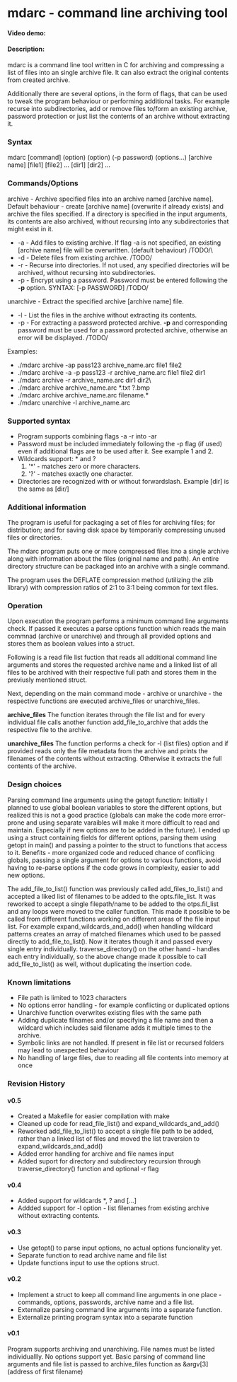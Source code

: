 # mdarc - command line archiving tool
#### Video demo: <URL here>
#### Description:
mdarc is a command line tool written in C for archiving and compressing a list of files into an single archive file. It can also extract the original contents from created archive.

Additionally there are several options, in the form of flags, that can be used to tweak the program behaviour or performing additional tasks. For example recurse into subdirectories, add or remove files to/form an existing archive, password protection or just list the contents of an archive without extracting it.


### Syntax

mdarc [command] (option) (option) (-p password) (options...) [archive name] [file1] [file2] ... [dir1] [dir2] ...


### Commands/Options

archive - Archive specified files into an archive named [archive name]. Default behaviour - create [archive name] (overwrite if already exists) and archive the files specified. If a directory is specified in the input arguments, its contents are also archived, without recursing into any subdirectories that might exist in it.

- -a - Add files to existing archive. If flag -a is not specified, an existing [archive name] file will be overwritten. (default behaviour) /TODO/\
- -d - Delete files from existing archive. /TODO/
- -r - Recurse into directories. If not used, any specified directories will be archived, without recursing into subdirectories.
- -p - Encrypt using a password. Password must be entered following the **-p** option. SYNTAX: [-p PASSWORD] /TODO/

unarchive - Extract the specified archive [archive name] file.

- -l - List the files in the archive without extracting its contents.
- -p - For extracting a password protected archive. **-p** and corresponding password must be used for a password protected archive, otherwise an error will be displayed. /TODO/

Examples:

* ./mdarc archive -ap pass123 archive_name.arc file1 file2
* ./mdarc archive -a -p pass123 -r archive_name.arc file1 file2 dir1
* ./mdarc archive -r archive_name.arc dir1 dir2\
* ./mdarc archive archive_name.arc *.txt ?.bmp
* ./mdarc archive archive_name.arc filename.*
* ./mdarc unarchive -l archive_name.arc


### Supported syntax

* Program supports combining flags -a -r into -ar
* Password must be included immediately following the -p flag (if used) even if additional flags are to be used after it. See example 1 and 2.
* Wildcards support: * and ?
    1. '*' - matches zero or more characters.
    2. '?' - matches exactly one character.
* Directories are recognized with or without forwardslash. Example [dir] is the same as [dir/]


### Additional information
The program is useful for packaging a set of files for archiving files; for distribution; and for saving disk space by temporarily compressing unused files or directories.

The mdarc program puts one or more compressed files itno a single archive along with information about the files (original name and path). An entire directory structure can be packaged into an archive with a single command.

The program uses the DEFLATE compression method (utilizing the zlib library) with compression ratios of 2:1 to 3:1 being common for text files.


### Operation
Upon execution the program performs a minimum command line arguments check. If passed it executes a parse options function which reads the main commnad (archive or unarchive) and through all provided options and stores them as boolean values into a struct.

Following is a read file list fuction that reads all additional command line arguments and stores the requested archive name and a linked list of all files to be archived with their respective full path and stores them in the previusly mentioned struct.

Next, depending on the main command mode - archive or unarchive - the respective functions are executed archive_files or unarchive_files.

**archive_files**
The function iterates through the file list and for every individual file calls another function add_file_to_archive that adds the respective file to the archive.

**unarchive_files**
The function performs a check for -l (list files) option and if provided reads only the file metadata from the archive and prints the filenames of the contents without extracting. Otherwise it extracts the full contents of the archive.


### Design choices
Parsing command line arguments using the getopt function: Initially I planned to use global boolean variables to store the different options, but realized this is not a good practice (globals can make the code more error-prone and using separate varaibles will make it more difficult to read and maintain. Especially if new options are to be added in the future). I ended up using a struct containing fields for different options, parsing them using getopt in main() and passing a pointer to the struct to functions that access to it. Benefits - more organized code and reduced chance of conflicing globals, passing a single argument for options to various functions, avoid having to re-parse options if the code grows in complexity, easier to add new options.

The add_file_to_list() function was previously called add_files_to_list() and accepted a liked list of filenames to be added to the opts.file_list. It was reworked to accept a single filepath/name to be added to the otps.fil_list and any loops were moved to the caller function. This made it possible to be called from different functions working on different areas of the file input list.
For example expand_wildcards_and_add() when handling wildcard patterns creates an array of matched filenames which used to be passed directly to add_file_to_list(). Now it iterates though it and passed every single entry individually.
traverse_directory() on the other hand - handles each entry individually, so the above change made it possible to call add_file_to_list() as well, without duplicating the insertion code.


### Known limitations
- File path is limited to 1023 characters
- No options error handling - for example conflicting or duplicated options
- Unarchive function overwrites existing files with the same path
- Adding duplicate filnames and/or specifying a file name and then a wildcard which includes said filename adds it multiple times to the archive.
- Symbolic links are not handled. If present in file list or recursed folders may lead to unexpected behaviour
- No handling of large files, due to reading all file contents into memory at once


### Revision History

#### v0.5

- Created a Makefile for easier compilation with make
- Cleaned up code for read_file_list() and expand_wildcards_and_add()
- Reworked add_file_to_list() to accept a single file path to be added, rather than a linked list of files and moved the list traversion to expand_wildcards_and_add()
- Added error handling for archive and file names input
- Added suport for directory and subdirectory recursion through traverse_directory() function and optional -r flag

#### v0.4

- Added support for wildcards *, ? and [...]
- Addded support for -l option - list filenames from existing archive without extracting contents.

#### v0.3

- Use getopt() to parse input options, no actual options funcionality yet.
- Separate function to read archive name and file list
- Update functions input to use the options struct.

#### v0.2

- Implement a struct to keep all command line arguments in one place - commands, options, passwords, archive name and a file list.
- Externalize parsing command line arguments into a separate function.
- Externalize printing program syntax into a separate function

#### v0.1

Program supports archiving and unarchiving. File names must be listed individuallly. No options support yet. Basic parsing of command line arguments and file list is passed to archive_files function as &argv[3] (address of first filename)
